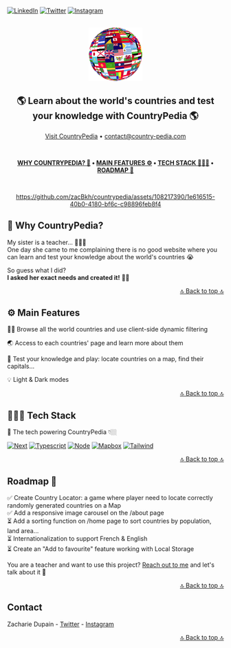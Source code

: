 [![LinkedIn][twitter-shield]][twitter-url]
[![Twitter][linkedin-shield]][linkedin-url]
[![Instagram][insta-shield]][insta-url]

<!-- PROJECT LOGO -->
<br />
<div id="readmetop" align="center">
  <a href="https://countrypedia-zacbkh.vercel.app/">
    <img src="public/countrypedia-logo.png" alt="CountryPedia logo" width="124" height="124">
  </a>

<h2 align="center">🌎 Learn about the world's countries and test your knowledge with CountryPedia 🌎</h2>

  <p align="center">
    <a href="https://countrypedia-zacbkh.vercel.app/">Visit CountryPedia</a> •
    <a href="mailto:contact@country-pedia.com">contact@country-pedia.com</a>
  </p>
</div>

<br />

<div align="center">

**[WHY COUNTRYPEDIA? 🤔](#-why-countrypedia) •
[MAIN FEATURES ⚙️](#%EF%B8%8F-main-features) •
[TECH STACK 👨🏼‍💻](#-tech-stack) •
[ROADMAP 🔮](#roadmap-)**

</div>

<br />


<div align="center">

https://github.com/zacBkh/countrypedia/assets/108217390/1e616515-40b0-4180-bf6c-c98896feb8f4

</div>

## 🤔 Why CountryPedia?



My sister is a teacher... 👩🏻‍🏫 <br />
One day she came to me complaining there is no good website where you can learn and test your knowledge about the world's countries 😭 <br />

So guess what I did? <br />
**I asked her exact needs and created it!** 💪🏼

<div align="right">

[🔝 Back to top 🔝](#readmetop)

</div>

## ⚙️ Main Features

🏋🏼 Browse all the world countries and use client-side dynamic filtering

🌏 Access to each countries' page and learn more about them

🧠 Test your knowledge and play: locate countries on a map, find their capitals...

💡 Light & Dark modes

<div align="right">

[🔝 Back to top 🔝](#readmetop)

</div>

## 👨🏼‍💻 Tech Stack

🚀 The tech powering CountryPedia 👇🏼

[![Next][Next.js]][Next-url]
[![Typescript][typescript]][typescript-url]
[![Node][Node.js]][Node-url]
[![Mapbox][Mapbox]][Mapbox-url]
[![Tailwind][Tailwind]][Tailwind-url]

<div align="right">

[🔝 Back to top 🔝](#readmetop)

</div>

## Roadmap 🔮

✅ Create Country Locator: a game where player need to locate correctly randomly generated countries on a Map <br />
✅ Add a responsive image carousel on the /about page <br />
⏳ Add a sorting function on /home page to sort countries by population, land area... <br />
⏳ Internationalization to support French & English <br />
⏳ Create an "Add to favourite" feature working with Local Storage

You are a teacher and want to use this project? [Reach out to me](https://twitter.com/zacFullStack) and let's talk about it 💬

<div align="right">

[🔝 Back to top 🔝](#readmetop)

</div>

## Contact

Zacharie Dupain - [Twitter](https://twitter.com/zacFullStack) - [Instagram](https://www.instagram.com/what_a_shoot/)

<div align="right">

[🔝 Back to top 🔝](#readmetop)

</div>

<!-- MARKDOWN LINKS & IMAGES -->
<!-- https://www.markdownguide.org/basic-syntax/#reference-style-links -->

[product-screenshot]: https://encrypted-tbn0.gstatic.com/images?q=tbn:ANd9GcRkRbWaNSO6n0sGm2R5-vyiBBmZ-w0KmNccVx4D2fBf8UWcVAL6U2fYfNkvTrxx5WoDhhY&usqp=CAU

<!--  -->

[linkedin-shield]: https://img.shields.io/badge/-LinkedIn-black.svg?style=for-the-badge&logo=linkedin&colorB=2778C9
[linkedin-url]: https://www.linkedin.com/in/zachariedupain

<!--  -->

<!--  -->

[insta-shield]: https://img.shields.io/badge/-Instagram-black.svg?style=for-the-badge&logo=Instagram&colorB=E4405F&logoColor=FFFFFF
[insta-url]: https://www.instagram.com/what_a_shoot

<!--  -->

[twitter-shield]: https://img.shields.io/badge/-twitter-white?style=for-the-badge&logo=twitter&colorB=1D9BF0&logoColor=white
[twitter-url]: https://twitter.com/zacFullStack

<!--  -->

[Next.js]: https://img.shields.io/badge/next.js-000000?style=for-the-badge&logo=nextdotjs&logoColor=white
[Next-url]: https://nextjs.org/

<!--  -->

[typescript]: https://img.shields.io/badge/-typescript-black.svg?style=for-the-badge&logo=typescript&colorB=2F74C0&logoColor=white
[typescript-url]: https://www.typescriptlang.org/

<!--  -->

[Node.js]: https://img.shields.io/badge/Node.JS-w?style=for-the-badge&logo=nodedotjs&logoColor=white&labelColor=72A960&color=72A960
[Node-url]: https://nodejs.org/

<!--  -->

[MongoDB]: https://img.shields.io/badge/MongoDB-w?style=for-the-badge&logo=mongodb&logoColor=white&labelColor=00A940&color=00A940
[Mongo-url]: https://www.mongodb.com/

<!--  -->

[Mapbox]: https://img.shields.io/badge/mapbox-w?style=for-the-badge&logo=mapbox&logoColor=white&labelColor=black&color=black
[Mapbox-url]: https://www.mapbox.com/

<!--  -->

[Mailchimp]: https://img.shields.io/badge/mailchimp-w?style=for-the-badge&logo=mailchimp&logoColor=black&labelColor=F7D91A&color=F7D91A
[Mailchimp-url]: https://mailchimp.com/

<!--  -->

[Tailwind]: https://img.shields.io/badge/tailwind-w?style=for-the-badge&logo=tailwindcss&logoColor=38BDF8&labelColor=white&color=white
[Tailwind-url]: https://tailwindcss.com/

<!--  -->

[React.js]: https://img.shields.io/badge/React-20232A?style=for-the-badge&logo=react&logoColor=61DAFB
[React-url]: https://reactjs.org/
